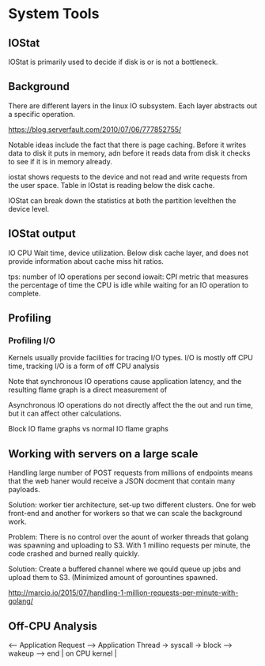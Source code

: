 # System Tools

## IOStat

IOStat is primarily used to decide if disk is or is not a bottleneck. 


## Background

There are different layers in the linux IO subsystem. 
Each layer abstracts out a specific operation. 

https://blog.serverfault.com/2010/07/06/777852755/

Notable ideas include the fact that there is page caching. Before it writes data to disk it puts in memory, adn before it reads data from disk it checks to see if it is in memory already. 

iostat shows requests to the device and not read and write requests from the user space. Table in IOstat is reading below the disk cache. 

IOStat can break down the statistics at both the partition levelthen the device level. 

## IOStat output
IO CPU Wait time, device utilization. 
Below disk cache layer, and does not provide information about cache miss hit ratios. 

tps: number of IO operations per second
iowait: CPI metric that measures the percentage of time the CPU is idle while waiting for an IO operation to complete.

## Profiling

### Profiling I/O 

Kernels usually provide facilities for tracing I/O types. I/O is mostly off CPU time, tracking I/O is a form of off CPU analysis

Note that synchronous IO operations cause application latency, and the resulting flame graph is a direct measurement of 

Asynchronous IO operations do not directly affect the the out and run time, but it can affect other calculations. 

Block IO flame graphs vs normal IO flame graphs


## Working with servers on a large scale

Handling large number of POST requests from millions of endpoints means that the web haner would receive a JSON docment that contain many payloads. 

Solution: worker tier architecture, set-up two different clusters. One for web front-end and another for workers so that we can scale the background work. 

Problem:
There is no control over the aount of worker threads that golang was spawning and uploading to S3. With 1 millino requests per minute, the code crashed and burned really quickly. 

Solution: 
Create a buffered channel where we qould queue up jobs and upload them to S3. (Minimized amount of gorountines spawned. 



http://marcio.io/2015/07/handling-1-million-requests-per-minute-with-golang/


## Off-CPU Analysis

<-- Application Request -->
Application Thread -> syscall -> block --> wakeup --> end
			| 	on CPU kernel 	|



